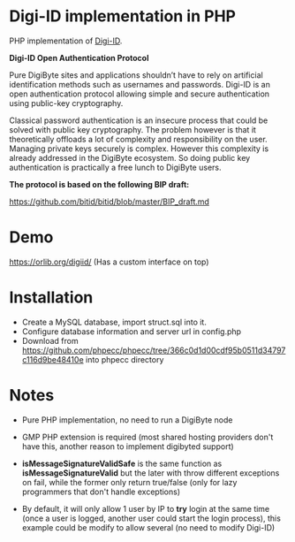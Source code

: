 Digi-ID implementation in PHP
===========================

PHP implementation of [Digi-ID](https://digiid.io).

**Digi-ID Open Authentication Protocol**

Pure DigiByte sites and applications shouldn’t have to rely on artificial identification methods such as usernames and passwords. Digi-ID is an open authentication protocol allowing simple and secure authentication using public-key cryptography.

Classical password authentication is an insecure process that could be solved with public key cryptography. The problem however is that it theoretically offloads a lot of complexity and responsibility on the user. Managing private keys securely is complex. However this complexity is already addressed in the DigiByte ecosystem. So doing public key authentication is practically a free lunch to DigiByte users.

**The protocol is based on the following BIP draft:**

https://github.com/bitid/bitid/blob/master/BIP_draft.md

Demo
====

https://orlib.org/digiid/ (Has a custom interface on top)


Installation
============
* Create a MySQL database, import struct.sql into it.
* Configure database information and server url in config.php
* Download from https://github.com/phpecc/phpecc/tree/366c0d1d00cdf95b0511d34797c116d9be48410e into phpecc directory

Notes
=====
* Pure PHP implementation, no need to run a DigiByte node

* GMP PHP extension is required (most shared hosting providers don't have this, another reason to implement digibyted support)

* **isMessageSignatureValidSafe** is the same function as **isMessageSignatureValid** but the later with throw different exceptions on fail, while the former only return true/false (only for lazy programmers that don't handle exceptions)

* By default, it will only allow 1 user by IP to **try** login at the same time (once a user is logged, another user could start the login process), this example could be modify to allow several (no need to modify Digi-ID)
